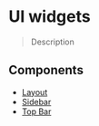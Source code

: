 # UI widgets

> Description

## Components

- [Layout](./layout/README.md)
- [Sidebar](./sidebar/README.md)
- [Top Bar](./top-bar/README.md)
